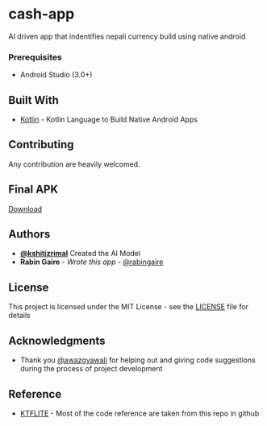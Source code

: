 # cash-app
AI driven app that indentifies nepali currency build using native android

### Prerequisites
* Android Studio (3.0+)

## Built With

* [Kotlin](https://kotlinlang.org/) - Kotlin Language to Build Native Android Apps

## Contributing
Any contribution are heavily welcomed.

## Final APK
[Download](https://play.google.com/store/apps/details?id=np.com.intelaid.cash&hl=en)

## Authors
* **[@kshitizrimal](https://github.com/kshitizrimal)** Created the AI Model
* **Rabin Gaire** - *Wrote this app* - [@rabingaire](https://github.com/rabingaire)

## License
This project is licensed under the MIT License - see the [LICENSE](LICENSE) file for details

## Acknowledgments
* Thank you [@awazgyawali](https://github.com/awazgyawali) for helping out and giving code suggestions during the process of project development

## Reference
* [KTFLITE](https://github.com/eddywm/KTFLITE) - Most of the code reference are taken from this repo in github
